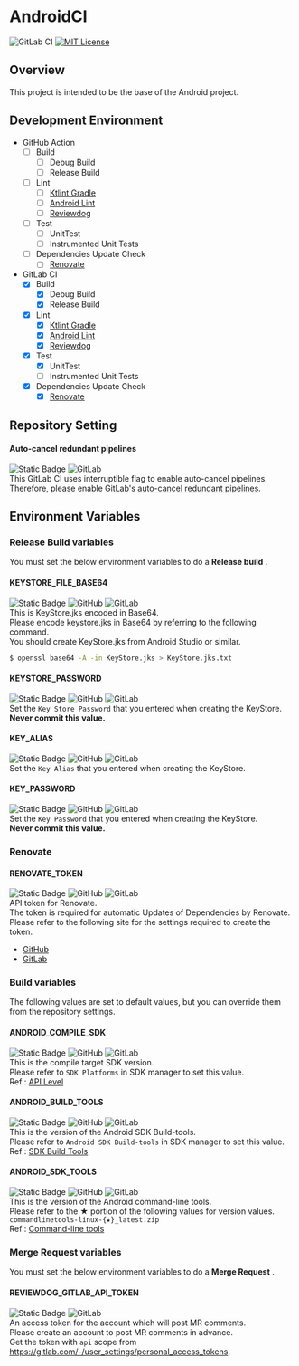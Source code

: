 # AndroidCI
![GitLab CI](https://gitlab.com/naoki_maeda/AndroidCI/badges/main/pipeline.svg)
[![MIT License](http://img.shields.io/badge/license-MIT-blue.svg?style=flat)](https://github.com/Maeda-Naoki/AndroidCI/blob/main/LICENSE)

## Overview
This project is intended to be the base of the Android project.

## Development Environment
- GitHub Action
  - [ ] Build
    - [ ] Debug Build
    - [ ] Release Build
  - [ ] Lint
    - [ ] [Ktlint Gradle](https://github.com/JLLeitschuh/ktlint-gradle)
    - [ ] [Android Lint](https://developer.android.com/studio/write/lint)
    - [ ] [Reviewdog](https://github.com/reviewdog/reviewdog)
  - [ ] Test
    - [ ] UnitTest
    - [ ] Instrumented Unit Tests
  - [ ] Dependencies Update Check
    - [ ] [Renovate](https://github.com/renovatebot/renovate#renovate)
- GitLab CI
  - [X] Build
    - [X] Debug Build
    - [X] Release Build
  - [X] Lint
    - [X] [Ktlint Gradle](https://github.com/JLLeitschuh/ktlint-gradle)
    - [X] [Android Lint](https://developer.android.com/studio/write/lint)
    - [X] [Reviewdog](https://github.com/reviewdog/reviewdog)
  - [X] Test
    - [X] UnitTest
    - [ ] Instrumented Unit Tests
  - [X] Dependencies Update Check
    - [X] [Renovate](https://github.com/renovatebot/renovate#renovate)

## Repository Setting
#### Auto-cancel redundant pipelines
![Static Badge](https://img.shields.io/badge/Required-F44336)
![GitLab](https://img.shields.io/badge/gitlab-%23181717.svg?style=for-the-badge&logo=gitlab&logoColor=orange)  
This GitLab CI uses interruptible flag to enable auto-cancel pipelines.  
Therefore, please enable GitLab's [auto-cancel redundant pipelines](https://docs.gitlab.com/ee/ci/pipelines/settings.html#auto-cancel-redundant-pipelines).

## Environment Variables
### Release Build variables
You must set the below environment variables to do a **Release build** .  
#### KEYSTORE_FILE_BASE64
![Static Badge](https://img.shields.io/badge/Required-F44336)
![GitHub](https://img.shields.io/badge/github-%23121011.svg?style=for-the-badge&logo=github&logoColor=white)
![GitLab](https://img.shields.io/badge/gitlab-%23181717.svg?style=for-the-badge&logo=gitlab&logoColor=orange)  
This is KeyStore.jks encoded in Base64.  
Please encode keystore.jks in Base64 by referring to the following command.  
You should create KeyStore.jks from Android Studio or similar.  

```bash
$ openssl base64 -A -in KeyStore.jks > KeyStore.jks.txt
```

#### KEYSTORE_PASSWORD
![Static Badge](https://img.shields.io/badge/Required-F44336)
![GitHub](https://img.shields.io/badge/github-%23121011.svg?style=for-the-badge&logo=github&logoColor=white)
![GitLab](https://img.shields.io/badge/gitlab-%23181717.svg?style=for-the-badge&logo=gitlab&logoColor=orange)  
Set the `Key Store Password` that you entered when creating the KeyStore.  
**Never commit this value.**
#### KEY_ALIAS
![Static Badge](https://img.shields.io/badge/Required-F44336)
![GitHub](https://img.shields.io/badge/github-%23121011.svg?style=for-the-badge&logo=github&logoColor=white)
![GitLab](https://img.shields.io/badge/gitlab-%23181717.svg?style=for-the-badge&logo=gitlab&logoColor=orange)  
Set the `Key Alias` that you entered when creating the KeyStore.
#### KEY_PASSWORD
![Static Badge](https://img.shields.io/badge/Required-F44336)
![GitHub](https://img.shields.io/badge/github-%23121011.svg?style=for-the-badge&logo=github&logoColor=white)
![GitLab](https://img.shields.io/badge/gitlab-%23181717.svg?style=for-the-badge&logo=gitlab&logoColor=orange)  
Set the `Key Password` that you entered when creating the KeyStore.  
**Never commit this value.**

### Renovate
#### RENOVATE_TOKEN
![Static Badge](https://img.shields.io/badge/Required-F44336)
![GitHub](https://img.shields.io/badge/github-%23121011.svg?style=for-the-badge&logo=github&logoColor=white)
![GitLab](https://img.shields.io/badge/gitlab-%23181717.svg?style=for-the-badge&logo=gitlab&logoColor=orange)  
API token for Renovate.  
The token is required for automatic Updates of Dependencies by Renovate.  
Please refer to the following site for the settings required to create the token.  

- [GitHub](https://docs.renovatebot.com/modules/platform/github/)
- [GitLab](https://docs.renovatebot.com/modules/platform/gitlab/)

### Build variables
The following values are set to default values, but you can override them from the repository settings.  
#### ANDROID_COMPILE_SDK
![Static Badge](https://img.shields.io/badge/Optional-009688)
![GitHub](https://img.shields.io/badge/github-%23121011.svg?style=for-the-badge&logo=github&logoColor=white)
![GitLab](https://img.shields.io/badge/gitlab-%23181717.svg?style=for-the-badge&logo=gitlab&logoColor=orange)  
This is the compile target SDK version.  
Please refer to `SDK Platforms` in SDK manager to set this value.  
Ref : [API Level](https://developer.android.com/guide/topics/manifest/uses-sdk-element#ApiLevels)
#### ANDROID_BUILD_TOOLS
![Static Badge](https://img.shields.io/badge/Optional-009688)
![GitHub](https://img.shields.io/badge/github-%23121011.svg?style=for-the-badge&logo=github&logoColor=white)
![GitLab](https://img.shields.io/badge/gitlab-%23181717.svg?style=for-the-badge&logo=gitlab&logoColor=orange)  
This is the version of the Android SDK Build-tools.  
Please refer to `Android SDK Build-tools` in SDK manager to set this value.  
Ref : [SDK Build Tools](https://developer.android.com/studio/releases/build-tools)
#### ANDROID_SDK_TOOLS
![Static Badge](https://img.shields.io/badge/Optional-009688)
![GitHub](https://img.shields.io/badge/github-%23121011.svg?style=for-the-badge&logo=github&logoColor=white)
![GitLab](https://img.shields.io/badge/gitlab-%23181717.svg?style=for-the-badge&logo=gitlab&logoColor=orange)  
This is the version of the Android command-line tools.  
Please refer to the ★ portion of the following values for version values.  
`commandlinetools-linux-{★}_latest.zip`  
Ref : [Command-line tools](https://developer.android.com/studio#downloads)

### Merge Request variables
You must set the below environment variables to do a **Merge Request** .  
#### REVIEWDOG_GITLAB_API_TOKEN
![Static Badge](https://img.shields.io/badge/Required-F44336)
![GitLab](https://img.shields.io/badge/gitlab-%23181717.svg?style=for-the-badge&logo=gitlab&logoColor=orange)  
An access token for the account which will post MR comments.  
Please create an account to post MR comments in advance.  
Get the token with `api` scope from https://gitlab.com/-/user_settings/personal_access_tokens.